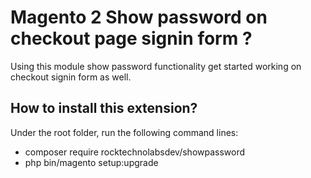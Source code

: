 # Magento 2 Show password on checkout page signin form ?
Using this module show password functionality get started working on checkout signin form as well.

## How to install this extension?

Under the root folder, run the following command lines:

- composer require rocktechnolabsdev/showpassword
- php bin/magento setup:upgrade